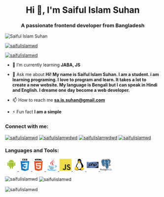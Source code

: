 <h1 align="center">Hi 👋, I'm Saiful Islam Suhan</h1>
<h3 align="center">A passionate frontend developer from Bangladesh</h3>

<p align="left"> <img src="https://komarev.com/ghpvc/?username=saifulislamwd&label=Profile%20views&color=0e75b6&style=flat" alt="Saiful Islam Suhan" /> </p>

<p align="left"> <a href="https://github.com/ryo-ma/github-profile-trophy"><img src="https://github-profile-trophy.vercel.app/?username=saifulislamwd" alt="saifulislamwd" /></a> </p>

<p align="left"> <a href="https://twitter.com/saifulislamwd" target="blank"><img src="https://img.shields.io/twitter/follow/saifulislamwd?logo=twitter&style=for-the-badge" alt="saifulislamwd" /></a> </p>

- 🌱 I’m currently learning **JABA, JS**

- 💬 Ask me about **Hi! My name is Saiful Islam Suhan. I am a student. i am learning programing. I love to program and learn. It takes a lot to create a new website. My language is Bengali but I can speak in Hindi and English. I dreame one day become a web developer.**

- 📫 How to reach me **sa.is.suhan@gmail.com**

- ⚡ Fun fact **I am a simple**

<h3 align="left">Connect with me:</h3>
<p align="left">
<a href="https://twitter.com/saifulislamwd" target="blank"><img align="center" src="https://raw.githubusercontent.com/rahuldkjain/github-profile-readme-generator/master/src/images/icons/Social/twitter.svg" alt="saifulislamwd" height="30" width="40" /></a>
<a href="https://fb.com/saifulislamwdwd" target="blank"><img align="center" src="https://raw.githubusercontent.com/rahuldkjain/github-profile-readme-generator/master/src/images/icons/Social/facebook.svg" alt="saifulislamwdwd" height="30" width="40" /></a>
<a href="https://instagram.com/saifulislamwdwd" target="blank"><img align="center" src="https://raw.githubusercontent.com/rahuldkjain/github-profile-readme-generator/master/src/images/icons/Social/instagram.svg" alt="saifulislamwdwd" height="30" width="40" /></a>
<a href="https://www.youtube.com/c/saifulislamwd" target="blank"><img align="center" src="https://raw.githubusercontent.com/rahuldkjain/github-profile-readme-generator/master/src/images/icons/Social/youtube.svg" alt="saifulislamwd" height="30" width="40" /></a>
</p>

<h3 align="left">Languages and Tools:</h3>
<p align="left"> <a href="https://developer.android.com" target="_blank" rel="noreferrer"> <img src="https://raw.githubusercontent.com/devicons/devicon/master/icons/android/android-original-wordmark.svg" alt="android" width="40" height="40"/> </a> <a href="https://www.w3schools.com/css/" target="_blank" rel="noreferrer"> <img src="https://raw.githubusercontent.com/devicons/devicon/master/icons/css3/css3-original-wordmark.svg" alt="css3" width="40" height="40"/> </a> <a href="https://www.w3.org/html/" target="_blank" rel="noreferrer"> <img src="https://raw.githubusercontent.com/devicons/devicon/master/icons/html5/html5-original-wordmark.svg" alt="html5" width="40" height="40"/> </a> <a href="https://www.java.com" target="_blank" rel="noreferrer"> <img src="https://raw.githubusercontent.com/devicons/devicon/master/icons/java/java-original.svg" alt="java" width="40" height="40"/> </a> <a href="https://developer.mozilla.org/en-US/docs/Web/JavaScript" target="_blank" rel="noreferrer"> <img src="https://raw.githubusercontent.com/devicons/devicon/master/icons/javascript/javascript-original.svg" alt="javascript" width="40" height="40"/> </a> <a href="https://www.linux.org/" target="_blank" rel="noreferrer"> <img src="https://raw.githubusercontent.com/devicons/devicon/master/icons/linux/linux-original.svg" alt="linux" width="40" height="40"/> </a> <a href="https://www.php.net" target="_blank" rel="noreferrer"> <img src="https://raw.githubusercontent.com/devicons/devicon/master/icons/php/php-original.svg" alt="php" width="40" height="40"/> </a> <a href="https://www.postgresql.org" target="_blank" rel="noreferrer"> <img src="https://raw.githubusercontent.com/devicons/devicon/master/icons/postgresql/postgresql-original-wordmark.svg" alt="postgresql" width="40" height="40"/> </a> </p>

<p><img align="left" src="https://github-readme-stats.vercel.app/api/top-langs?username=saifulislamwd&show_icons=true&locale=en&layout=compact" alt="saifulislamwd" /></p>

<p>&nbsp;<img align="center" src="https://github-readme-stats.vercel.app/api?username=saifulislamwd&show_icons=true&locale=en" alt="saifulislamwd" /></p>

<p><img align="center" src="https://github-readme-streak-stats.herokuapp.com/?user=saifulislamwd&" alt="saifulislamwd" /></p>
